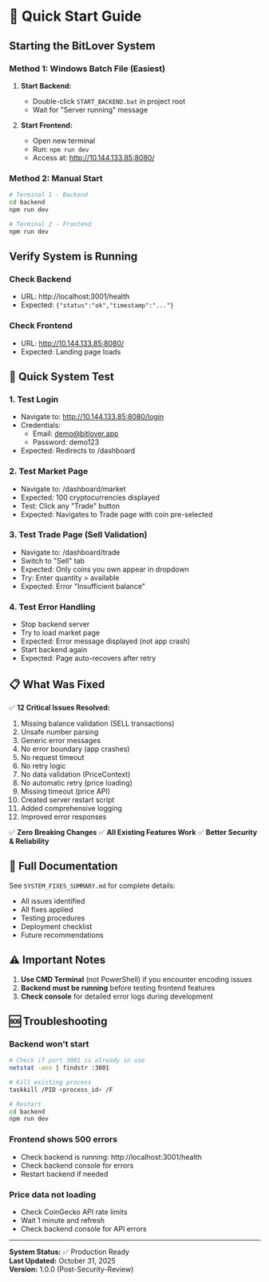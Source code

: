 # 🚀 Quick Start Guide

## Starting the BitLover System

### Method 1: Windows Batch File (Easiest)
1. **Start Backend:**
   - Double-click `START_BACKEND.bat` in project root
   - Wait for "Server running" message

2. **Start Frontend:**
   - Open new terminal
   - Run: `npm run dev`
   - Access at: http://10.144.133.85:8080/

### Method 2: Manual Start
```bash
# Terminal 1 - Backend
cd backend
npm run dev

# Terminal 2 - Frontend
npm run dev
```

## Verify System is Running

### Check Backend
- URL: http://localhost:3001/health
- Expected: `{"status":"ok","timestamp":"..."}`

### Check Frontend
- URL: http://10.144.133.85:8080/
- Expected: Landing page loads

## 🧪 Quick System Test

### 1. Test Login
- Navigate to: http://10.144.133.85:8080/login
- Credentials:
  - Email: demo@bitlover.app
  - Password: demo123
- Expected: Redirects to /dashboard

### 2. Test Market Page
- Navigate to: /dashboard/market
- Expected: 100 cryptocurrencies displayed
- Test: Click any "Trade" button
- Expected: Navigates to Trade page with coin pre-selected

### 3. Test Trade Page (Sell Validation)
- Navigate to: /dashboard/trade
- Switch to "Sell" tab
- Expected: Only coins you own appear in dropdown
- Try: Enter quantity > available
- Expected: Error "Insufficient balance"

### 4. Test Error Handling
- Stop backend server
- Try to load market page
- Expected: Error message displayed (not app crash)
- Start backend again
- Expected: Page auto-recovers after retry

## 📋 What Was Fixed

✅ **12 Critical Issues Resolved:**
1. Missing balance validation (SELL transactions)
2. Unsafe number parsing
3. Generic error messages
4. No error boundary (app crashes)
5. No request timeout
6. No retry logic
7. No data validation (PriceContext)
8. No automatic retry (price loading)
9. Missing timeout (price API)
10. Created server restart script
11. Added comprehensive logging
12. Improved error responses

✅ **Zero Breaking Changes**
✅ **All Existing Features Work**
✅ **Better Security & Reliability**

## 📖 Full Documentation

See `SYSTEM_FIXES_SUMMARY.md` for complete details:
- All issues identified
- All fixes applied
- Testing procedures
- Deployment checklist
- Future recommendations

## ⚠️ Important Notes

1. **Use CMD Terminal** (not PowerShell) if you encounter encoding issues
2. **Backend must be running** before testing frontend features
3. **Check console** for detailed error logs during development

## 🆘 Troubleshooting

### Backend won't start
```bash
# Check if port 3001 is already in use
netstat -ano | findstr :3001

# Kill existing process
taskkill /PID <process_id> /F

# Restart
cd backend
npm run dev
```

### Frontend shows 500 errors
- Check backend is running: http://localhost:3001/health
- Check backend console for errors
- Restart backend if needed

### Price data not loading
- Check CoinGecko API rate limits
- Wait 1 minute and refresh
- Check backend console for API errors

---

**System Status:** ✅ Production Ready  
**Last Updated:** October 31, 2025  
**Version:** 1.0.0 (Post-Security-Review)

